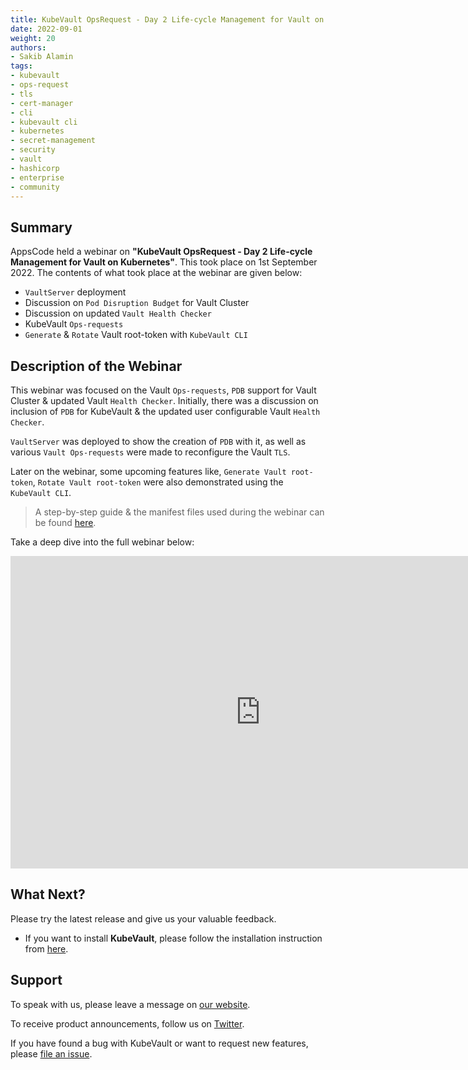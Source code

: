 ```yaml
---
title: KubeVault OpsRequest - Day 2 Life-cycle Management for Vault on Kubernetes
date: 2022-09-01
weight: 20
authors:
- Sakib Alamin
tags:
- kubevault
- ops-request
- tls
- cert-manager
- cli
- kubevault cli
- kubernetes
- secret-management
- security
- vault
- hashicorp
- enterprise
- community
---
```


## Summary

AppsCode held a webinar on **"KubeVault OpsRequest - Day 2 Life-cycle Management for Vault on Kubernetes"**. This took place on 1st September 2022. The contents of what took place at the webinar are given below:

- `VaultServer` deployment 
- Discussion on `Pod Disruption Budget` for Vault Cluster
- Discussion on updated `Vault Health Checker`
- KubeVault `Ops-requests`
- `Generate` & `Rotate` Vault root-token with `KubeVault CLI`

## Description of the Webinar

This webinar was focused on the Vault `Ops-requests`, `PDB` support for Vault Cluster & updated Vault `Health Checker`. Initially, there was a discussion on inclusion of `PDB` for KubeVault & the updated user configurable Vault `Health Checker`. 

`VaultServer` was deployed to show the creation of `PDB` with it, as well as various `Vault Ops-requests` were made to reconfigure the Vault `TLS`.

Later on the webinar, some upcoming features like, `Generate Vault root-token`, `Rotate Vault root-token` were also demonstrated using the `KubeVault CLI`.

> A step-by-step guide & the manifest files used during the webinar can be found [here](https://github.com/kubevault/demo). 

  Take a deep dive into the full webinar below:

<iframe style="height: 500px; width: 800px" src="https://www.youtube.com/embed/A0n80pnwTpY" title="YouTube video player" frameborder="0" allow="accelerometer; autoplay; clipboard-write; encrypted-media; gyroscope; picture-in-picture" allowfullscreen></iframe>

## What Next?

Please try the latest release and give us your valuable feedback.

* If you want to install **KubeVault**, please follow the installation instruction from [here](https://kubevault.com/docs/v2022.06.16/setup/).


## Support

To speak with us, please leave a message on [our website](https://appscode.com/contact/).

To receive product announcements, follow us on [Twitter](https://twitter.com/KubeVault).

If you have found a bug with KubeVault or want to request new features, please [file an issue](https://github.com/kubevault/project/issues/new).
